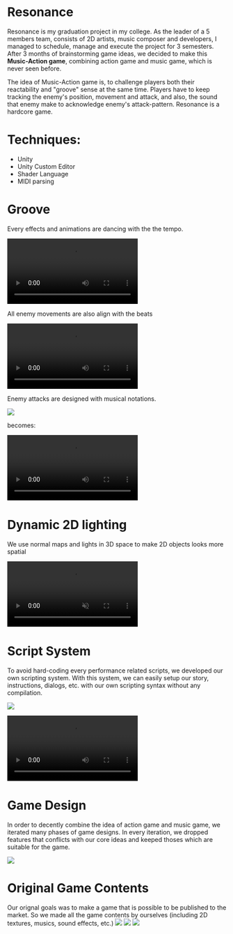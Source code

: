 # Resonance

Resonance is my graduation project in my college. As the leader of a 5 members team, consists of 2D artists, music composer and developers, I managed to schedule, manage and execute the project for 3 semesters. After 3 months of brainstorming game ideas, we decided to make this **Music-Action game**, combining action game and music game, which is never seen before.

The idea of Music-Action game is, to challenge players both their reactability and "groove" sense at the same time. Players have to keep tracking the enemy's position, movement and attack, and also, the sound that enemy make to acknowledge enemy's attack-pattern. Resonance is a hardcore game.

# Techniques:

- Unity
- Unity Custom Editor
- Shader Language
- MIDI parsing


# Groove

Every effects and animations are dancing with the the tempo.

<video class="video" controls>
  <source src="/images/resonance/groove-1.mp4" type="video/mp4"/>
</video>

All enemy movements are also align with the beats

<video class="video" controls>
  <source src="/images/resonance/groove-2.mp4" type="video/mp4"/>
</video>

Enemy attacks are designed with musical notations.

![](/images/resonance/image10.png)

becomes:

<video class="video" controls>
  <source src="/images/resonance/attack.mp4" type="video/mp4"/>
</video>

# Dynamic 2D lighting

We use normal maps and lights in 3D space to make 2D objects looks more spatial

<video class="video" muted autoplay loop controls>
  <source src="/images/resonance/lighting.mp4" type="video/mp4"/>
</video>

# Script System

To avoid hard-coding every performance related scripts, we developed our own scripting system. With this system, we can easily setup our story, instructions, dialogs, etc. with our own scripting syntax without any compilation.

![](/images/resonance/image16.png)

<video class="video" controls>
  <source src="/images/resonance/script.mp4" type="video/mp4"/>
</video>

# Game Design

In order to decently combine the idea of action game and music game, we iterated many phases of game designs. In every iteration, we dropped features that conflicts with our core ideas and keeped thoses which are suitable for the game.

![](/images/resonance/image17.png)

# Original Game Contents

Our orignal goals was to make a game that is possible to be published to the market. So we made all the game contents by ourselves (including 2D textures, musics, sound effects, etc.)
![](/images/resonance/image20.png)
![](/images/resonance/image21.png)
![](/images/resonance/image23.png)